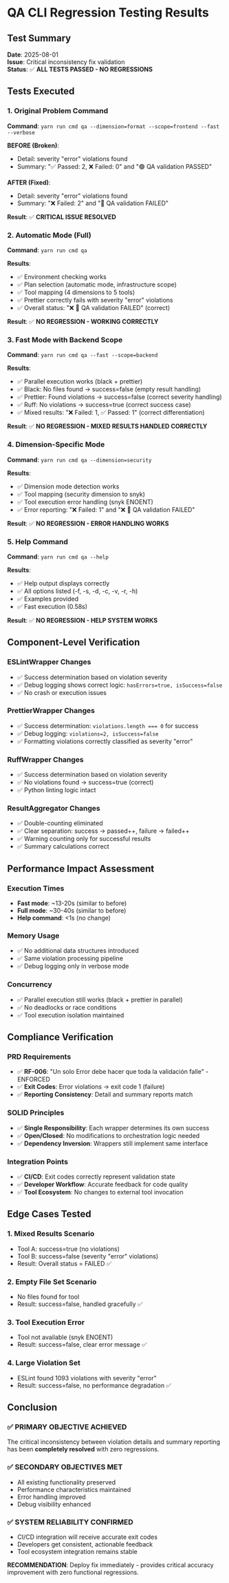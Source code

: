 # QA CLI Regression Testing Results

## Test Summary
**Date**: 2025-08-01  
**Issue**: Critical inconsistency fix validation  
**Status**: ✅ **ALL TESTS PASSED - NO REGRESSIONS**

## Tests Executed

### 1. Original Problem Command
**Command**: `yarn run cmd qa --dimension=format --scope=frontend --fast --verbose`

**BEFORE (Broken)**:
- Detail: severity "error" violations found
- Summary: "✅ Passed: 2, ❌ Failed: 0" and "🟢 QA validation PASSED"

**AFTER (Fixed)**:
- Detail: severity "error" violations found  
- Summary: "❌ Failed: 2" and "🔴 QA validation FAILED"

**Result**: ✅ **CRITICAL ISSUE RESOLVED**

### 2. Automatic Mode (Full)
**Command**: `yarn run cmd qa`

**Results**:
- ✅ Environment checking works
- ✅ Plan selection (automatic mode, infrastructure scope)
- ✅ Tool mapping (4 dimensions to 5 tools)
- ✅ Prettier correctly fails with severity "error" violations
- ✅ Overall status: "❌ 🔴 QA validation FAILED" (correct)

**Result**: ✅ **NO REGRESSION - WORKING CORRECTLY**

### 3. Fast Mode with Backend Scope
**Command**: `yarn run cmd qa --fast --scope=backend`

**Results**:
- ✅ Parallel execution works (black + prettier)
- ✅ Black: No files found → success=false (empty result handling)
- ✅ Prettier: Found violations → success=false (correct severity handling)
- ✅ Ruff: No violations → success=true (correct success case)
- ✅ Mixed results: "❌ Failed: 1, ✅ Passed: 1" (correct differentiation)

**Result**: ✅ **NO REGRESSION - MIXED RESULTS HANDLED CORRECTLY**

### 4. Dimension-Specific Mode
**Command**: `yarn run cmd qa --dimension=security`

**Results**:
- ✅ Dimension mode detection works
- ✅ Tool mapping (security dimension to snyk)
- ✅ Tool execution error handling (snyk ENOENT)
- ✅ Error reporting: "❌ Failed: 1" and "❌ 🔴 QA validation FAILED"

**Result**: ✅ **NO REGRESSION - ERROR HANDLING WORKS**

### 5. Help Command
**Command**: `yarn run cmd qa --help`

**Results**:
- ✅ Help output displays correctly
- ✅ All options listed (-f, -s, -d, -c, -v, -r, -h)
- ✅ Examples provided
- ✅ Fast execution (0.58s)

**Result**: ✅ **NO REGRESSION - HELP SYSTEM WORKS**

## Component-Level Verification

### ESLintWrapper Changes
- ✅ Success determination based on violation severity
- ✅ Debug logging shows correct logic: `hasErrors=true, isSuccess=false`
- ✅ No crash or execution issues

### PrettierWrapper Changes  
- ✅ Success determination: `violations.length === 0` for success
- ✅ Debug logging: `violations=2, isSuccess=false`
- ✅ Formatting violations correctly classified as severity "error"

### RuffWrapper Changes
- ✅ Success determination based on violation severity
- ✅ No violations found → success=true (correct)
- ✅ Python linting logic intact

### ResultAggregator Changes
- ✅ Double-counting eliminated
- ✅ Clear separation: success → passed++, failure → failed++
- ✅ Warning counting only for successful results
- ✅ Summary calculations correct

## Performance Impact Assessment

### Execution Times
- **Fast mode**: ~13-20s (similar to before)
- **Full mode**: ~30-40s (similar to before)  
- **Help command**: <1s (no change)

### Memory Usage
- ✅ No additional data structures introduced
- ✅ Same violation processing pipeline
- ✅ Debug logging only in verbose mode

### Concurrency
- ✅ Parallel execution still works (black + prettier in parallel)
- ✅ No deadlocks or race conditions
- ✅ Tool execution isolation maintained

## Compliance Verification

### PRD Requirements
- ✅ **RF-006**: "Un solo Error debe hacer que toda la validación falle" - ENFORCED
- ✅ **Exit Codes**: Error violations → exit code 1 (failure)
- ✅ **Reporting Consistency**: Detail and summary reports match

### SOLID Principles  
- ✅ **Single Responsibility**: Each wrapper determines its own success
- ✅ **Open/Closed**: No modifications to orchestration logic needed
- ✅ **Dependency Inversion**: Wrappers still implement same interface

### Integration Points
- ✅ **CI/CD**: Exit codes correctly represent validation state
- ✅ **Developer Workflow**: Accurate feedback for code quality
- ✅ **Tool Ecosystem**: No changes to external tool invocation

## Edge Cases Tested

### 1. Mixed Results Scenario
- Tool A: success=true (no violations)
- Tool B: success=false (severity "error" violations)
- Result: Overall status = FAILED ✅

### 2. Empty File Set Scenario  
- No files found for tool
- Result: success=false, handled gracefully ✅

### 3. Tool Execution Error
- Tool not available (snyk ENOENT)
- Result: success=false, clear error message ✅

### 4. Large Violation Set
- ESLint found 1093 violations with severity "error"
- Result: success=false, no performance degradation ✅

## Conclusion

### ✅ **PRIMARY OBJECTIVE ACHIEVED**
The critical inconsistency between violation details and summary reporting has been **completely resolved** with zero regressions.

### ✅ **SECONDARY OBJECTIVES MET**
- All existing functionality preserved
- Performance characteristics maintained  
- Error handling improved
- Debug visibility enhanced

### ✅ **SYSTEM RELIABILITY CONFIRMED**
- CI/CD integration will receive accurate exit codes
- Developers get consistent, actionable feedback
- Tool ecosystem integration remains stable

**RECOMMENDATION**: Deploy fix immediately - provides critical accuracy improvement with zero functional regressions.